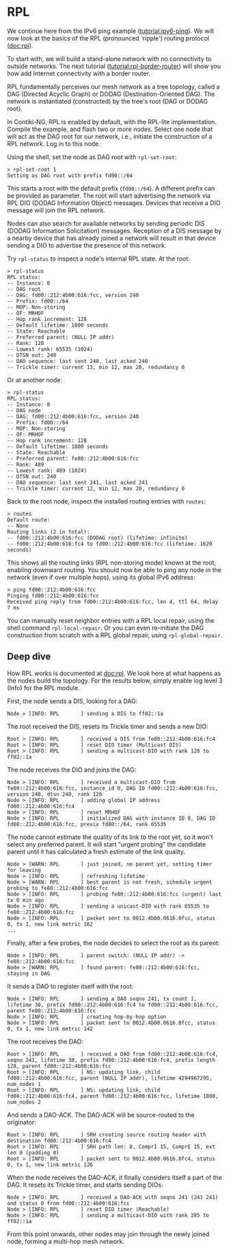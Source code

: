# RPL

We continue here from the IPv6 ping example ([tutorial:ipv6-ping]). We will now look at the basics of the RPL (pronounced 'ripple') routing protocol ([doc:rpl]).

To start with, we will build a stand-alone network with no connectivity to outside networks. The next tutorial ([tutorial:rpl-border-router]) will show you how add Internet connectivity with a border router.

RPL fundamentally perceives our mesh network as a tree topology, called a DAG (Directed Acyclic Graph) or DODAG (Destination-Oriented DAG). The network is instantiated (constructed) by the tree's root (DAG or DODAG root).

In Contiki-NG, RPL is enabled by default, with the RPL-lite implementation. Compile the example, and flash two or more nodes. Select one node that will act as the DAG root for our network, i.e., initiate the construction of a RPL network. Log in to this node.

Using the shell, set the node as DAG root with `rpl-set-root`:
```
> rpl-set-root 1
Setting as DAG root with prefix fd00::/64
```

This starts a root with the default prefix (`fd00::/64`). A different prefix can be provided as parameter. The root will start advertising the network via RPL DIO (DODAG Information Object) messages. Devices that receive a DIO message will join the RPL network.

Nodes can also search for available networks by sending periodic DIS (DODAG Information Solicitation) messages. Reception of a DIS message by a nearby device that has already joined a network will result in that device sending a DIO to advertise the presence of this network.

Try `rpl-status` to inspect a node's internal RPL state. At the root:
```
> rpl-status
RPL status:
-- Instance: 0
-- DAG root
-- DAG: fd00::212:4b00:616:fcc, version 240
-- Prefix: fd00::/64
-- MOP: Non-storing
-- OF: MRHOF
-- Hop rank increment: 128
-- Default lifetime: 1800 seconds
-- State: Reachable
-- Preferred parent: (NULL IP addr)
-- Rank: 128
-- Lowest rank: 65535 (1024)
-- DTSN out: 240
-- DAO sequence: last sent 240, last acked 240
-- Trickle timer: current 13, min 12, max 20, redundancy 0
```

Or at another node:
```
> rpl-status
RPL status:
-- Instance: 0
-- DAG node
-- DAG: fd00::212:4b00:616:fcc, version 240
-- Prefix: fd00::/64
-- MOP: Non-storing
-- OF: MRHOF
-- Hop rank increment: 128
-- Default lifetime: 1800 seconds
-- State: Reachable
-- Preferred parent: fe80::212:4b00:616:fcc
-- Rank: 489
-- Lowest rank: 489 (1024)
-- DTSN out: 240
-- DAO sequence: last sent 241, last acked 241
-- Trickle timer: current 12, min 12, max 20, redundancy 0
```

Back to the root node, inspect the installed routing entries with `routes`:
```
> routes
Default route:
-- None
Routing links (2 in total):
-- fd00::212:4b00:616:fcc (DODAG root) (lifetime: infinite)
-- fd00::212:4b00:616:fc4 to fd00::212:4b00:616:fcc (lifetime: 1620 seconds)
```

This shows all the routing links (RPL non-storing mode) known at the root, enabling downward routing. You should now be able to ping any node in the network (even if over multiple hops), using its global IPv6 address:
```
> ping fd00::212:4b00:616:fcc
Pinging fd00::212:4b00:616:fcc
Received ping reply from fd00::212:4b00:616:fcc, len 4, ttl 64, delay 7 ms
```

You can manually reset neighbor entries with a RPL local repair, using the shell command `rpl-local-repair`.
Or you can even re-initiate the DAG construction from scratch with a RPL global repair, using `rpl-global-repair`.

## Deep dive

How RPL works is documented at [doc:rpl]. We look here at what happens as the nodes build the topology. For the results below, simply enable log level 3 (Info) for the RPL module.

First, the node sends a DIS, looking for a DAG:
```
Node > [INFO: RPL       ] sending a DIS to ff02::1a
```

The root received the DIS, resets its Trickle timer and sends a new DIO:
```
Root > [INFO: RPL       ] received a DIS from fe80::212:4b00:616:fc4
Root > [INFO: RPL       ] reset DIO timer (Multicast DIS)
Root > [INFO: RPL       ] sending a multicast-DIO with rank 128 to ff02::1a
```

The node receives the DIO and joins the DAG:
```
Node > [INFO: RPL       ] received a multicast-DIO from fe80::212:4b00:616:fcc, instance_id 0, DAG ID fd00::212:4b00:616:fcc, version 240, dtsn 240, rank 128
Node > [INFO: RPL       ] adding global IP address fd00::212:4b00:616:fc4
Node > [INFO: RPL       ] reset MRHOF
Node > [INFO: RPL       ] initialized DAG with instance ID 0, DAG ID fd00::212:4b00:616:fcc, prexix fd00::/64, rank 65535
```

The node cannot estimate the quality of its link to the root yet, so it won't select any preferred parent. It will start "urgent probing" the candidate parent until it has calculated a fresh estimate of the link quality.
```
Node > [WARN: RPL       ] just joined, no parent yet, setting timer for leaving
Node > [INFO: RPL       ] refreshing lifetime
Node > [WARN: RPL       ] best parent is not fresh, schedule urgent probing to fe80::212:4b00:616:fcc
Node > [INFO: RPL       ] probing fe80::212:4b00:616:fcc (urgent) last tx 0 min ago
Node > [INFO: RPL       ] sending a unicast-DIO with rank 65535 to fe80::212:4b00:616:fcc
Node > [INFO: RPL       ] packet sent to 0012.4b00.0616.0fcc, status 0, tx 1, new link metric 162
...
```

Finally, after a few probes, the node decides to select the root as its parent:
```
Node > [INFO: RPL       ] parent switch: (NULL IP addr) -> fe80::212:4b00:616:fcc
Node > [WARN: RPL       ] found parent: fe80::212:4b00:616:fcc, staying in DAG
```

It sends a DAO to register itself with the root:
```
Node > [INFO: RPL       ] sending a DAO seqno 241, tx count 1, lifetime 30, prefix fd00::212:4b00:616:fc4 to fd00::212:4b00:616:fcc, parent fe80::212:4b00:616:fcc
Node > [INFO: RPL       ] creating hop-by-hop option
Node > [INFO: RPL       ] packet sent to 0012.4b00.0616.0fcc, status 0, tx 1, new link metric 142
```

The root receives the DAO:
```
Root > [INFO: RPL       ] received a DAO from fd00::212:4b00:616:fc4, seqno 241, lifetime 30, prefix fd00::212:4b00:616:fc4, prefix length 128, parent fd00::212:4b00:616:fcc 
Root > [INFO: RPL       ] NS: updating link, child fd00::212:4b00:616:fcc, parent (NULL IP addr), lifetime 4294967295, num_nodes 1
Root > [INFO: RPL       ] NS: updating link, child fd00::212:4b00:616:fc4, parent fd00::212:4b00:616:fcc, lifetime 1800, num_nodes 2
```

And sends a DAO-ACK. The DAO-ACK will be source-routed to the originator:
```
Root > [INFO: RPL       ] SRH creating source routing header with destination fd00::212:4b00:616:fc4 
Root > [INFO: RPL       ] SRH path len: 0, ComprI 15, ComprE 15, ext len 8 (padding 0)
Root > [INFO: RPL       ] packet sent to 0012.4b00.0616.0fc4, status 0, tx 1, new link metric 126
```

When the node receives the DAO-ACK, it finally considers itself a part of the DAG. It resets its Trickle timer, and starts sending DIOs:
```
Node > [INFO: RPL       ] received a DAO-ACK with seqno 241 (241 241) and status 0 from fd00::212:4b00:616:fcc
Node > [INFO: RPL       ] reset DIO timer (Reachable)
Node > [INFO: RPL       ] sending a multicast-DIO with rank 285 to ff02::1a
```

From this point onwards, other nodes may join through the newly joined node, forming a multi-hop mesh network.

[doc:rpl]: /doc/programming/RPL
[tutorial:rpl-border-router]: /doc/tutorials/RPL-border-router
[tutorial:ipv6-ping]: /doc/tutorials/IPv6-ping